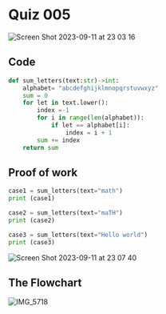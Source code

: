 # Quiz 005

<img width="max" alt="Screen Shot 2023-09-11 at 23 03 16" src="https://github.com/hasmhib/unit1-2024/assets/142870448/ab39034b-c397-45d6-b598-f8ddf3dc7abf">

## Code
```py
def sum_letters(text:str)->int:
    alphabet= "abcdefghijklmnopqrstuvwxyz"
    sum = 0
    for let in text.lower():
        index =-1
        for i in range(len(alphabet)):
            if let == alphabet[i]:
                index = i + 1
        sum += index
    return sum
```

## Proof of work

```py
case1 = sum_letters(text="math")
print (case1)

case2 = sum_letters(text="maTH")
print (case2)

case3 = sum_letters(text="Hello world")
print (case3)
```

<img width="max" alt="Screen Shot 2023-09-11 at 23 07 40" src="https://github.com/hasmhib/unit1-2024/assets/142870448/489a6540-a27e-4dfe-bf52-ac2d44e2e1c2">

## The Flowchart

![IMG_5718](https://github.com/hasmhib/unit1-2024/assets/142870448/35297ffb-2ec5-40b9-b529-deea98cd1289)

